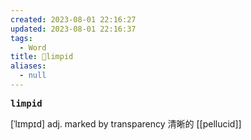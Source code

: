```yaml
---
created: 2023-08-01 22:16:27
updated: 2023-08-01 22:16:37
tags:
  - Word
title: 📖limpid
aliases:
  - null
---
```


<pre><strong>limpid</strong></pre>
[ˈlɪmpɪd]
adj. marked by transparency 清晰的
[[pellucid]]
